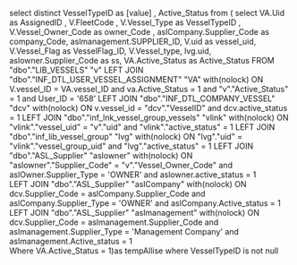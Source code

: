 select distinct VesselTypeID as [value] , Active_Status from (
            select
            VA.Uid as AssignedID ,
                    V.FleetCode ,
                    V.Vessel_Type as VesselTypeID ,
                    V.Vessel_Owner_Code as owner_Code ,
                    aslCompany.Supplier_Code as company_Code,
                    aslmanagement.SUPPLIER_ID,
                    V.uid as vessel_uid,
                    V.Vessel_Flag as VesselFlag_ID,
                    V.Vessel_type,
                    lvg.uid,
                    aslowner.Supplier_Code as ss,
                    VA.Active_Status as Active_Status
             FROM "dbo"."LIB_VESSELS" "v"
             LEFT JOIN "dbo"."INF_DTL_USER_VESSEL_ASSIGNMENT" "VA" with(nolock) ON V.vessel_ID = VA.vessel_ID and va.Active_Status = 1 and "v"."Active_Status" = 1 and User_ID = '658'
             LEFT JOIN "dbo"."INF_DTL_COMPANY_VESSEL" "dcv" with(nolock) ON v.vessel_id = "dcv"."VesselID" and dcv.active_status = 1
             LEFT JOIN "dbo"."inf_lnk_vessel_group_vessels" "vlink" with(nolock) ON "vlink"."vessel_uid" = "v"."uid" and "vlink"."active_status" = 1
             LEFT JOIN "dbo"."inf_lib_vessel_group" "lvg" with(nolock) ON "lvg"."uid" = "vlink"."vessel_group_uid" and "lvg"."active_status" = 1
             LEFT JOIN "dbo"."ASL_Supplier" "aslowner" with(nolock) ON "aslowner"."Supplier_Code" = "v"."Vessel_Owner_Code" and aslOwner.Supplier_Type = 'OWNER' and aslowner.active_status = 1  
             LEFT JOIN "dbo"."ASL_Supplier" "aslCompany" with(nolock) ON dcv.Supplier_Code = aslCompany.Supplier_Code and aslCompany.Supplier_Type = 'OWNER' and aslCompany.Active_status = 1  
             LEFT JOIN "dbo"."ASL_Supplier" "aslmanagement" with(nolock) ON dcv.Supplier_Code = aslmanagement.Supplier_Code and aslmanagement.Supplier_Type = 'Management Company' and aslmanagement.Active_status = 1  
             Where VA.Active_Status = 1)as tempAllise where VesselTypeID is not null
